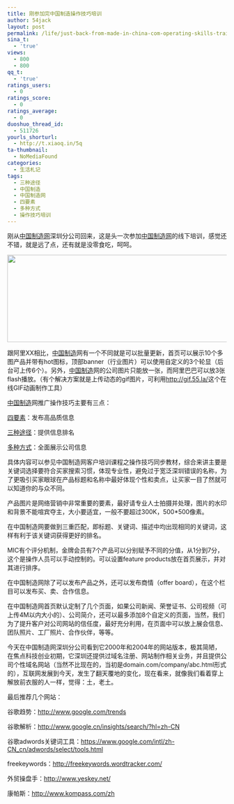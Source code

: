 ```yaml
---
title: 刚参加完中国制造操作技巧培训
author: 54jack
layout: post
permalink: /life/just-back-from-made-in-china-com-operating-skills-training/
sina_t:
  - 'true'
views:
  - 800
  - 800
qq_t:
  - 'true'
ratings_users:
  - 0
ratings_score:
  - 0
ratings_average:
  - 0
duoshuo_thread_id:
  - 511726
yourls_shorturl:
  - http://t.xiaoq.in/5q
ta-thumbnail:
  - NoMediaFound
categories:
  - 生活札记
tags:
  - 三种途径
  - 中国制造
  - 中国制造网
  - 四要素
  - 多种方式
  - 操作技巧培训
---
```

刚从<span class='wp_keywordlink_affiliate'><a href="http://blog.xiaoq.in/tag/%e4%b8%ad%e5%9b%bd%e5%88%b6%e9%80%a0%e7%bd%91/" title="查看中国制造网中的全部文章" target="_blank">中国制造网</a></span>深圳分公司回来，这是头一次参加<span class='wp_keywordlink_affiliate'><a href="http://blog.xiaoq.in/tag/%e4%b8%ad%e5%9b%bd%e5%88%b6%e9%80%a0%e7%bd%91/" title="查看中国制造网中的全部文章" target="_blank">中国制造网</a></span>的线下培训，感觉还不错，就是远了点，还有就是没零食吃，呵呵。

<img class="alignnone size-full wp-image-145" title="mic-training" src="http://blog.xiaoq.in/cdn/images/2011/02/mic-training.gif" alt="" width="760" height="200" />

跟阿里XX相比，<span class='wp_keywordlink_affiliate'><a href="http://blog.xiaoq.in/tag/%e4%b8%ad%e5%9b%bd%e5%88%b6%e9%80%a0/" title="查看中国制造中的全部文章" target="_blank">中国制造</a></span>网有一个不同就是可以批量更新，首页可以展示10个多图产品并带有hot图标，顶部banner（行业图片）可以使用自定义的3个轮显（后台可上传6个）。另外，<span class='wp_keywordlink_affiliate'><a href="http://blog.xiaoq.in/tag/%e4%b8%ad%e5%9b%bd%e5%88%b6%e9%80%a0/" title="查看中国制造中的全部文章" target="_blank">中国制造</a></span>网的公司图片只能放一张，而阿里巴巴可以放3张flash播放。（有个解决方案就是上传动态的gif图片，可利用<http://gif.55.la/>这个在线GIF动画制作工具）

<span class='wp_keywordlink_affiliate'><a href="http://blog.xiaoq.in/tag/%e4%b8%ad%e5%9b%bd%e5%88%b6%e9%80%a0/" title="查看中国制造中的全部文章" target="_blank">中国制造</a></span>网推广操作技巧主要有三点：

<span class='wp_keywordlink_affiliate'><a href="http://blog.xiaoq.in/tag/%e5%9b%9b%e8%a6%81%e7%b4%a0/" title="查看四要素中的全部文章" target="_blank">四要素</a></span>：发布高品质信息

<span class='wp_keywordlink_affiliate'><a href="http://blog.xiaoq.in/tag/%e4%b8%89%e7%a7%8d%e9%80%94%e5%be%84/" title="查看三种途径中的全部文章" target="_blank">三种途径</a></span>：提供信息排名

<span class='wp_keywordlink_affiliate'><a href="http://blog.xiaoq.in/tag/%e5%a4%9a%e7%a7%8d%e6%96%b9%e5%bc%8f/" title="查看多种方式中的全部文章" target="_blank">多种方式</a></span>：全面展示公司信息

具体内容可以参见中国制造网客户培训课程之操作技巧同步教材，综合来讲主要是关键词选择要符合买家搜索习惯，体现专业性，避免过于宽泛深圳错误的名称，为了更吸引买家眼球在产品标题和名称中最好体现个性和卖点，让买家一目了然就可以知道你的与众不同。

产品图片是网络营销中非常重要的要素，最好请专业人士拍摄并处理，图片的水印和背景不能喧宾夺主，大小要适宜，一般不要超过300K，500*500像素。

在中国制造网要做到三重匹配，即标题、关键词、描述中均出现相同的关键词，这样有利于该关键词获得更好的排名。

MIC有个评分机制，金牌会员有7个产品可以分别赋予不同的分值，从1分到7分，这个是操作人员可以手动控制的。可以设置feature products放在首页展示，并对其进行排序。

在中国制造网除了可以发布产品之外，还可以发布商情（offer board），在这个栏目可以发布买、卖、合作信息。

在中国制造网首页默认定制了几个页面，如果公司新闻、荣誉证书、公司视频（可上传4M以内大小的）、公司简介，还可以最多添加8个自定义的页面，当然，我们为了提升客户对公司网站的信任度，最好充分利用，在页面中可以放上展会信息、团队照片、工厂照片、合作伙伴，等等。

今天在中国制造网深圳分公司看到它2000年和2004年的网站版本，极其简陋，在焦点科技创业初期，它深圳还提供过域名注册、网站制作相关业务，并且提供公司个性域名网站（当然不比现在的，当初是domain.com/company/abc.html形式的），互联网发展到今天，发生了翻天覆地的变化，现在看来，就像我们看着穿上解放前衣服的人一样，觉得：土，老土。

最后推荐几个网站：

谷歌趋势：<a href="http://www.google.com/trends" target="_blank">http://www.google.com/trends</a>

谷歌解析：<a href="http://www.google.cn/insights/search/?hl=zh-CN" target="_blank">http://www.google.cn/insights/search/?hl=zh-CN</a>

谷歌adwords关键词工具：<a href="https://www.google.com/intl/zh-CN_cn/adwords/select/tools.html" target="_blank">https://www.google.com/intl/zh-CN_cn/adwords/select/tools.html</a>

freekeywords：<http://freekeywords.wordtracker.com/>

外贸操盘手：<a href="http://www.yeskey.net/" target="_blank">http://www.yeskey.net/</a>

康帕斯：<http://www.kompass.com/zh>